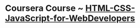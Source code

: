 # Coursera Course ~ [HTML-CSS-JavaScript-for-WebDevelopers](https://www.coursera.org/learn/html-css-javascript-for-web-developers?)
##
